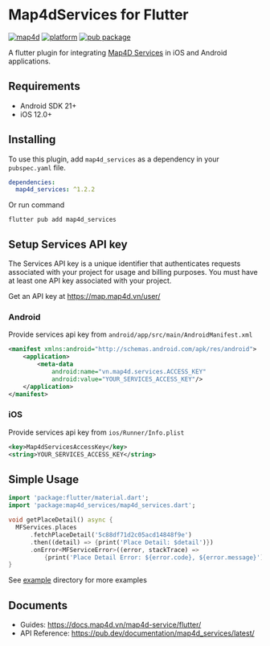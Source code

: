 # Map4dServices for Flutter
[![map4d](https://img.shields.io/badge/map4d-services-orange)](https://map4d.vn/)
[![platform](https://img.shields.io/badge/platform-flutter-45d2fd.svg)](https://flutter.dev/)
[![pub package](https://img.shields.io/pub/v/map4d_services.svg)](https://pub.dev/packages/map4d_services)

A flutter plugin for integrating [Map4D Services](https://api.map4d.vn/sdk/docs/index.html) in iOS and Android applications.

## Requirements
- Android SDK 21+
- iOS 12.0+

## Installing

To use this plugin, add `map4d_services` as a dependency in your `pubspec.yaml` file.

```yaml
dependencies:
  map4d_services: ^1.2.2
```

Or run command

```shell
flutter pub add map4d_services
```

## Setup Services API key

The Services API key is a unique identifier that authenticates requests associated with your project for usage and billing purposes. You must have at least one API key associated with your project.

Get an API key at <https://map.map4d.vn/user/>

### Android

Provide services api key from `android/app/src/main/AndroidManifest.xml`

```xml
<manifest xmlns:android="http://schemas.android.com/apk/res/android">
    <application>
        <meta-data
            android:name="vn.map4d.services.ACCESS_KEY"
            android:value="YOUR_SERVICES_ACCESS_KEY"/>
    </application>
</manifest>
```

### iOS

Provide services api key from `ios/Runner/Info.plist`

```xml
<key>Map4dServicesAccessKey</key>
<string>YOUR_SERVICES_ACCESS_KEY</string>
```

## Simple Usage

```dart
import 'package:flutter/material.dart';
import 'package:map4d_services/map4d_services.dart';

void getPlaceDetail() async {
  MFServices.places
      .fetchPlaceDetail('5c88df71d2c05acd14848f9e')
      .then((detail) => {print('Place Detail: $detail')})
      .onError<MFServiceError>((error, stackTrace) =>
          {print('Place Detail Error: ${error.code}, ${error.message}')});
}
```

See [example](https://github.com/map4d/map4d-services-flutter/tree/master/example) directory for more examples

## Documents

- Guides: <https://docs.map4d.vn/map4d-service/flutter/>
- API Reference: <https://pub.dev/documentation/map4d_services/latest/>